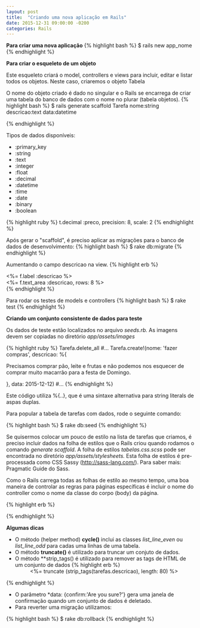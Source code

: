 ```yaml
---
layout: post
title:  "Criando uma nova aplicação em Rails"
date: 2015-12-31 09:00:00 -0200
categories: Rails
---
```

**Para criar uma nova aplicação**
{% highlight bash %}
  $ rails new app_nome
{% endhighlight %}

**Para criar o esqueleto de um objeto** 

Este esqueleto criará o model, controllers e views para incluir, editar e listar todos os objetos. Neste caso, criaremos o objeto Tabela

O nome do objeto criado é dado no singular e o Rails se encarrega de criar uma tabela do banco de dados com o nome  no plurar (tabela objetos).
{% highlight bash %}
  $ rails generate scaffold Tarefa nome:string descricao:text data:datetime

{% endhighlight %}

Tipos de dados disponíveis:

- :primary_key
- :string
- :text
- :integer
- :float
- :decimal
- :datetime
- :time
- :date
- :binary
- :boolean

{% highlight ruby %}
  t.decimal :preco, precision: 8, scale: 2
{% endhighlight %}

Após gerar o "scaffold", é preciso aplicar as migrações para o banco de dados de desenvolvimento:
{% highlight bash %}
  $ rake db:migrate
{% endhighlight %}

Aumentando o campo descricao na view.
{% highlight erb %}
  <div>
    <%= f.label :descricao %><br>
    <%= f.text_area :descricao, rows: 8 %>
  </div>
{% endhighlight %}

Para rodar os testes de models e controllers
{% highlight bash %}
  $ rake test
{% endhighlight %}

**Criando um conjunto consistente de dados para teste**

Os dados de teste estão localizados no arquivo *seeds.rb.*
As imagens devem ser copiadas no diretório *app/assets/images*

{% highlight ruby %}
  Tarefa.delete_all
  #...
  Tarefa.create!(nome: 'fazer compras',
    descricao:
      %{<p>
        Precisamos comprar pão, leite e frutas e não podemos nos esquecer
        de comprar muito macarrão para a festa de Domingo.
      </p>},
    data: 2015-12-12)
#...
{% endhighlight %} 

Este código utiliza %{..}, que é uma sintaxe alternativa para string literals de aspas duplas.

Para popular a tabela de tarefas com dados, rode o seguinte comando:

{% highlight bash %}
  $ rake db:seed 
{% endhighlight %}

Se quisermos colocar um pouco de estilo na lista de tarefas que criamos, é preciso incluir dados na folha de estilos que o Rails criou quando rodamos o comando *generate scaffold*. A folha de estilos *tabelas.css.scss* pode ser encontrada no diretório *app/assets/stylesheets.* Esta folha de estilos é pre-processada como CSS Sassy (http://sass-lang.com/). Para saber mais: Pragmatic Guide do Sass.

Como o Rails carrega todas as folhas de estilo ao mesmo tempo, uma boa maneira de controlar as regras para páginas específicas é incluir o nome do controller como o nome da classe do corpo (body) da página.

{% highlight erb %}
  <body class='<%= controller.controller_name %>'>
{% endhighlight %}

**Algumas dicas**

- O método (helper method) **cycle()** inclui as classes *list_line_even* ou *list_line_odd* para cadas uma linhas de uma tabela.
- O método **truncate()** é utilizado para truncar um conjuto de dados.
- O método **strip_tags() é utilizado para remover as tags de HTML de um conjunto de dados
{% highlight erb %}
  <dd><%= truncate (strip_tags(tarefas.descricao), length: 80) %></dd>
{% endhighlight %}

- O parâmetro *data: {confirm:'Are you sure?'} gera uma janela de confirmação quando um conjunto de dados é deletado.
- Para reverter uma migração utilizamos:

{% highlight bash %}
  $ rake db:rollback 
{% endhighlight %}

